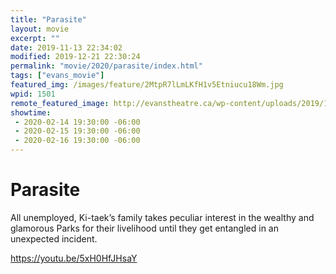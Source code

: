 ```yaml
---
title: "Parasite"
layout: movie
excerpt: ""
date: 2019-11-13 22:34:02
modified: 2019-12-21 22:30:24
permalink: "movie/2020/parasite/index.html"
tags: ["evans_movie"]
featured_img: /images/feature/2MtpR7lLmLKfH1v5Etniucu18Wm.jpg
wpid: 1501
remote_featured_image: http://evanstheatre.ca/wp-content/uploads/2019/11/2MtpR7lLmLKfH1v5Etniucu18Wm.jpg
showtime: 
 - 2020-02-14 19:30:00 -06:00
 - 2020-02-15 19:30:00 -06:00
 - 2020-02-16 19:30:00 -06:00
---
```


# Parasite

All unemployed, Ki-taek’s family takes peculiar interest in the wealthy and glamorous Parks for their livelihood until they get entangled in an unexpected incident.

https://youtu.be/5xH0HfJHsaY
